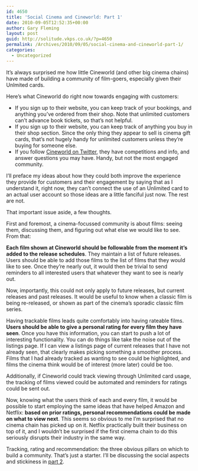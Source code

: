 ```yaml
---
id: 4650
title: 'Social Cinema and Cineworld: Part 1'
date: 2010-09-05T12:52:35+00:00
author: Gary Fleming
layout: post
guid: http://solitude.vkps.co.uk/?p=4650
permalink: /Archives/2010/09/05/social-cinema-and-cineworld-part-1/
categories:
  - Uncategorized
---
```

It&#8217;s always surprised me how little Cineworld (and other big cinema chains) have made of building a community of film-goers, especially given their Unlmited cards.

Here&#8217;s what Cineworld do right now towards engaging with customers:

  * If you sign up to their website, you can keep track of your bookings, and anything you&#8217;ve ordered from their shop. Note that unlimited customers can&#8217;t advance book tickets, so that&#8217;s not helpful.
  * If you sign up to their website, you can keep track of anything you buy in their shop section. Since the only thing they appear to sell is cinema gift cards, that&#8217;s not hugely handy for unlimited customers unless they&#8217;re buying for someone else.
  * If you follow [Cineworld on Twitter](http://twitter.com/cineworld), they have competitions and info, and answer questions you may have. Handy, but not the most engaged community.

I&#8217;ll preface my ideas about how they could both improve the experience they provide for customers and their engagement by saying that as I understand it, right now, they can&#8217;t connect the use of an Unlimited card to an actual user account so those ideas are a little fanciful just now. The rest are not.

That important issue aside, a few thoughts.

First and foremost, a cinema-focussed community is about films: seeing them, discussing them, and figuring out what else we would like to see. From that:

**Each film shown at Cineworld should be followable from the moment it&#8217;s added to the release schedules**. They maintain a list of future releases. Users should be able to add those films to the list of films that they would like to see. Once they&#8217;re nearly out, it would then be trivial to send reminders to all interested users that whatever they want to see is nearly out.

Now, importantly, this could not only apply to future releases, but current releases and past releases. It would be useful to know when a classic film is being re-released, or shown as part of the cinema&#8217;s sporadic classic film series.

Having trackable films leads quite comfortably into having rateable films. **Users should be able to give a personal rating for every film they have seen**. Once you have this information, you can start to push a lot of interesting functionality. You can do things like take the noise out of the listings page. If I can view a listings page of current releases that I have not already seen, that clearly makes picking something a smoother process. Films that I had already tracked as wanting to see could be highlighted, and films the cinema think would be of interest (more later) could be too.

Additionally, if Cineworld could track viewing through Unlimited card usage, the tracking of films viewed could be automated and reminders for ratings could be sent out.

Now, knowing what the users think of each and every film, it would be possible to start employing the same ideas that have helped Amazon and Netflix: **based on prior ratings, personal recommendations could be made on what to view next**. This seems so obvious to me I&#8217;m surprised that no cinema chain has picked up on it. Netflix practically built their business on top of it, and I wouldn&#8217;t be surprised if the first cinema chain to do this seriously disrupts their industry in the same way.

Tracking, rating and recommendation: the three obvious pillars on which to build a community. That&#8217;s just a starter. I&#8217;ll be discussing the social aspects and stickiness in [part 2](/Archives/2010/09/07/social-cinema-and-cineworld-part-2/).
